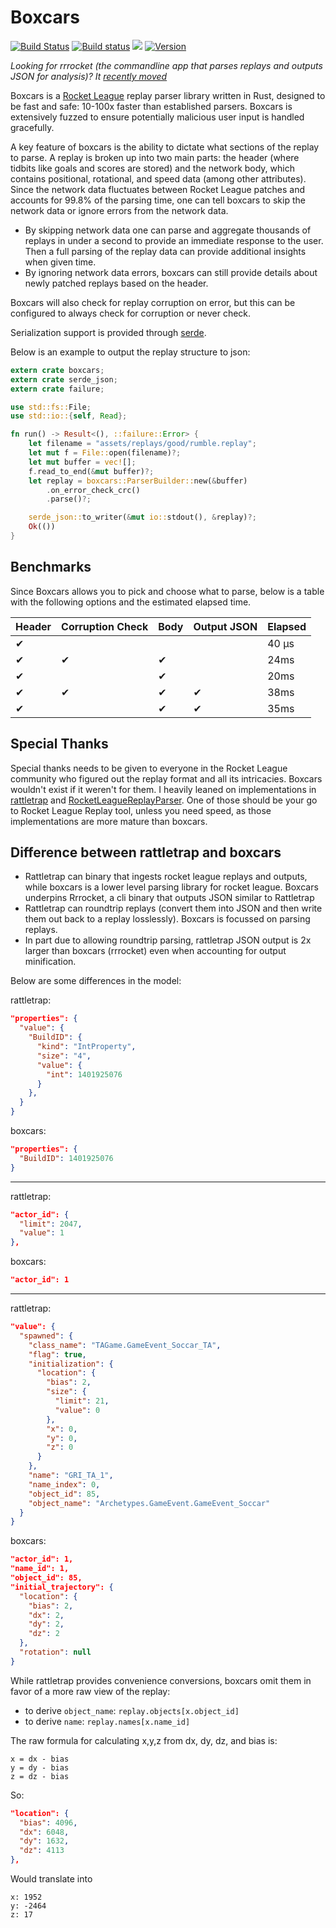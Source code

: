 # Boxcars

[![Build Status](https://travis-ci.org/nickbabcock/boxcars.svg?branch=master)](https://travis-ci.org/nickbabcock/boxcars) [![Build status](https://ci.appveyor.com/api/projects/status/v0l0okwfqa5vg13v?svg=true)](https://ci.appveyor.com/project/nickbabcock/boxcars) [![](https://docs.rs/boxcars/badge.svg)](https://docs.rs/boxcars) [![Version](https://img.shields.io/crates/v/boxcars.svg?style=flat-square)](https://crates.io/crates/boxcars)

*Looking for rrrocket (the commandline app that parses replays and outputs JSON for analysis)? It [recently moved](https://github.com/nickbabcock/rrrocket)*

Boxcars is a [Rocket League](http://www.rocketleaguegame.com/) replay parser
library written in Rust, designed to be fast and safe: 10-100x faster than
established parsers. Boxcars is extensively fuzzed to ensure potentially
malicious user input is handled gracefully.

A key feature of boxcars is the ability to dictate what sections of the replay
to parse. A replay is broken up into two main parts: the header (where tidbits
like goals and scores are stored) and the network body, which contains
positional, rotational, and speed data (among other attributes). Since the
network data fluctuates between Rocket League patches and accounts for 99.8% of
the parsing time, one can tell boxcars to skip the network data or ignore
errors from the network data.

- By skipping network data one can parse and aggregate thousands of replays in
  under a second to provide an immediate response to the user. Then a full
  parsing of the replay data can provide additional insights when given time.
- By ignoring network data errors, boxcars can still provide details about
  newly patched replays based on the header.

Boxcars will also check for replay corruption on error, but this can be
configured to always check for corruption or never check.

Serialization support is provided through [serde](https://github.com/serde-rs/serde).

Below is an example to output the replay structure to json:

```rust
extern crate boxcars;
extern crate serde_json;
extern crate failure;

use std::fs::File;
use std::io::{self, Read};

fn run() -> Result<(), ::failure::Error> {
    let filename = "assets/replays/good/rumble.replay";
    let mut f = File::open(filename)?;
    let mut buffer = vec![];
    f.read_to_end(&mut buffer)?;
    let replay = boxcars::ParserBuilder::new(&buffer)
        .on_error_check_crc()
        .parse()?;

    serde_json::to_writer(&mut io::stdout(), &replay)?;
    Ok(())
}
```

## Benchmarks

Since Boxcars allows you to pick and choose what to parse, below is a table
with the following options and the estimated elapsed time.

| Header | Corruption Check | Body | Output JSON | Elapsed |
| -      | -                | -    | -           | -       |
| ✔      |                  |      |             | 40 µs   |
| ✔      | ✔                | ✔    |             | 24ms    |
| ✔      |                  | ✔    |             | 20ms    |
| ✔      | ✔                | ✔    | ✔           | 38ms    |
| ✔      |                  | ✔    | ✔           | 35ms    |

## Special Thanks

Special thanks needs to be given to everyone in the Rocket League community who figured out the replay format and all its intricacies. Boxcars wouldn't exist if it weren't for them. I heavily leaned on implementations in [rattletrap](https://github.com/tfausak/rattletrap) and [RocketLeagueReplayParser](https://github.com/jjbott/RocketLeagueReplayParser). One of those should be your go to Rocket League Replay tool, unless you need speed, as those implementations are more mature than boxcars.

## Difference between rattletrap and boxcars

- Rattletrap can binary that ingests rocket league replays and outputs, while boxcars is a lower level parsing library for rocket league. Boxcars underpins Rrrocket, a cli binary that outputs JSON similar to Rattletrap
- Rattletrap can roundtrip replays (convert them into JSON and then write them out back to a replay losslessly). Boxcars is focussed on parsing replays.
- In part due to allowing roundtrip parsing, rattletrap JSON output is 2x larger than boxcars (rrrocket) even when accounting for output minification.

Below are some differences in the model:

rattletrap:

```json
"properties": {
  "value": {
    "BuildID": {
      "kind": "IntProperty",
      "size": "4",
      "value": {
        "int": 1401925076
      }
    },
  }
}
```

boxcars:

```json
"properties": {
  "BuildID": 1401925076
}
```

---

rattletrap:

```json
"actor_id": {
  "limit": 2047,
  "value": 1
},
```

boxcars:

```json
"actor_id": 1
```

---

rattletrap:

```json
"value": {
  "spawned": {
    "class_name": "TAGame.GameEvent_Soccar_TA",
    "flag": true,
    "initialization": {
      "location": {
        "bias": 2,
        "size": {
          "limit": 21,
          "value": 0
        },
        "x": 0,
        "y": 0,
        "z": 0
      }
    },
    "name": "GRI_TA_1",
    "name_index": 0,
    "object_id": 85,
    "object_name": "Archetypes.GameEvent.GameEvent_Soccar"
  }
}
```

boxcars:

```json
"actor_id": 1,
"name_id": 1,
"object_id": 85,
"initial_trajectory": {
  "location": {
    "bias": 2,
    "dx": 2,
    "dy": 2,
    "dz": 2
  },
  "rotation": null
}
```

While rattletrap provides convenience conversions, boxcars omit them in favor of a more raw view of the replay:

- to derive `object_name`: `replay.objects[x.object_id]`
- to derive `name`: `replay.names[x.name_id]`

The raw formula for calculating x,y,z from dx, dy, dz, and bias is:

```
x = dx - bias
y = dy - bias
z = dz - bias
```

So:

```json
"location": {
  "bias": 4096,
  "dx": 6048,
  "dy": 1632,
  "dz": 4113
},
```

Would translate into

```
x: 1952
y: -2464
z: 17
```
